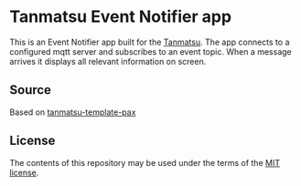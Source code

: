 # Tanmatsu Event Notifier app

This is an Event Notifier app built for the [Tanmatsu](https://nicolaielectronics.nl/tanmatsu/). The app connects to a configured mqtt server and subscribes to an event topic. 
When a message arrives it displays all relevant information on screen.

## Source

Based on [tanmatsu-template-pax](https://github.com/Nicolai-Electronics/tanmatsu-template-pax) 


## License

The contents of this repository may be used under the terms of the [MIT license](https://opensource.org/license/mit). 
